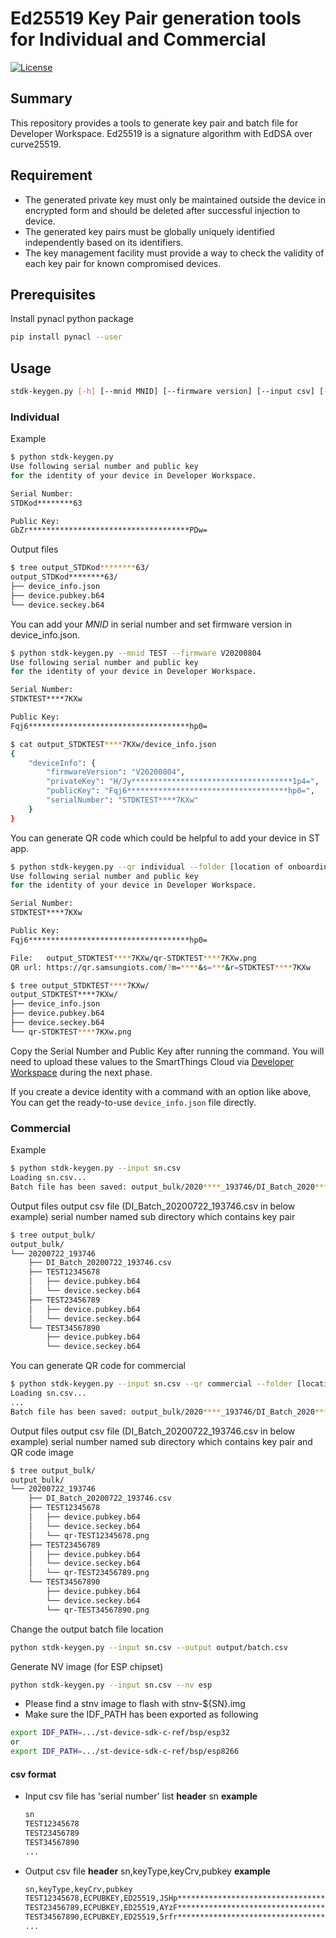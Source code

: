 # Ed25519 Key Pair generation tools for Individual and Commercial

[![License](https://img.shields.io/badge/licence-Apache%202.0-brightgreen.svg?style=flat)](LICENSE)

## Summary

This repository provides a tools to generate key pair and batch file for Developer Workspace.
Ed25519 is a signature algorithm with EdDSA over curve25519.

## Requirement

* The generated private key must only be maintained outside the device in encrypted form and should be deleted after successful injection to device.
* The generated key pairs must be globally uniquely identified independently based on its identifiers.
* The key management facility must provide a way to check the validity of each key pair for known compromised devices.

## Prerequisites

Install pynacl python package
```sh
pip install pynacl --user
```

## Usage

```sh
stdk-keygen.py [-h] [--mnid MNID] [--firmware version] [--input csv] [--output csv] [--nv {esp}] [--qr {individual,commercial}] [--folder FOLDER]
```

### Individual

Example
```sh
$ python stdk-keygen.py
Use following serial number and public key
for the identity of your device in Developer Workspace.

Serial Number:
STDKod********63

Public Key:
GbZr************************************PDw=
```
Output files
```sh
$ tree output_STDKod********63/
output_STDKod********63/
├── device_info.json
├── device.pubkey.b64
└── device.seckey.b64
```
You can add your *MNID* in serial number and set firmware version in device_info.json.
```sh
$ python stdk-keygen.py --mnid TEST --firmware V20200804
Use following serial number and public key
for the identity of your device in Developer Workspace.

Serial Number:
STDKTEST****7KXw

Public Key:
Fqj6************************************hp0=

$ cat output_STDKTEST****7KXw/device_info.json
{
	"deviceInfo": {
		"firmwareVersion": "V20200804",
		"privateKey": "H/Jy************************************1p4=",
		"publicKey": "Fqj6************************************hp0=",
		"serialNumber": "STDKTEST****7KXw"
	}
}
```

You can generate QR code which could be helpful to add your device in ST app.
```sh
$ python stdk-keygen.py --qr individual --folder [location of onboarding_config.json]
Use following serial number and public key
for the identity of your device in Developer Workspace.

Serial Number:
STDKTEST****7KXw

Public Key:
Fqj6************************************hp0=

File:	output_STDKTEST****7KXw/qr-STDKTEST****7KXw.png 
QR url:	https://qr.samsungiots.com/?m=****&s=***&r=STDKTEST****7KXw

$ tree output_STDKTEST****7KXw/
output_STDKTEST****7KXw/
├── device_info.json
├── device.pubkey.b64
├── device.seckey.b64
└── qr-STDKTEST****7KXw.png

```

Copy the Serial Number and Public Key after running the command. You will need to upload these values to the SmartThings Cloud via [Developer Workspace](https://smartthings.developer.samsung.com/workspace/projects) during the next phase.

If you create a device identity with a command with an option like above,  You can get the ready-to-use `device_info.json` file directly.

### Commercial

Example
```sh
$ python stdk-keygen.py --input sn.csv
Loading sn.csv...
Batch file has been saved: output_bulk/2020****_193746/DI_Batch_2020****_193746.csv
```
Output files
output csv file (DI_Batch_20200722_193746.csv in below example)
serial number named sub directory which contains key pair
```sh
$ tree output_bulk/
output_bulk/
└── 20200722_193746
    ├── DI_Batch_20200722_193746.csv
    ├── TEST12345678
    │   ├── device.pubkey.b64
    │   └── device.seckey.b64
    ├── TEST23456789
    │   ├── device.pubkey.b64
    │   └── device.seckey.b64
    └── TEST34567890
        ├── device.pubkey.b64
        └── device.seckey.b64
```
You can generate QR code for commercial
```sh
$ python stdk-keygen.py --input sn.csv --qr commercial --folder [location of onboarding_config.json]
Loading sn.csv...
...
Batch file has been saved: output_bulk/2020****_193746/DI_Batch_2020****_193746.csv
```
Output files
output csv file (DI_Batch_20200722_193746.csv in below example)
serial number named sub directory which contains key pair and QR code image
```sh
$ tree output_bulk/
output_bulk/
└── 20200722_193746
    ├── DI_Batch_20200722_193746.csv
    ├── TEST12345678
    │   ├── device.pubkey.b64
    │   └── device.seckey.b64
    │   └── qr-TEST12345678.png
    ├── TEST23456789
    │   ├── device.pubkey.b64
    │   └── device.seckey.b64
    │   └── qr-TEST23456789.png
    └── TEST34567890
        ├── device.pubkey.b64
        └── device.seckey.b64
        └── qr-TEST34567890.png
```
Change the output batch file location
```sh
python stdk-keygen.py --input sn.csv --output output/batch.csv
```
Generate NV image (for ESP chipset)
```sh
python stdk-keygen.py --input sn.csv --nv esp
```
* Please find a stnv image to flash with stnv-${SN}.img
* Make sure the IDF_PATH has been exported as following
```sh
export IDF_PATH=.../st-device-sdk-c-ref/bsp/esp32
or
export IDF_PATH=.../st-device-sdk-c-ref/bsp/esp8266
```

#### csv format
* Input csv file
has 'serial number' list
**header**
sn
**example**
    ```bash
    sn
    TEST12345678
    TEST23456789
    TEST34567890
    ...
    ```
* Output csv file
**header**
sn,keyType,keyCrv,pubkey
**example**
    ```bash
    sn,keyType,keyCrv,pubkey
    TEST12345678,ECPUBKEY,ED25519,JSHp***********************************02Y0=
    TEST23456789,ECPUBKEY,ED25519,AYzF***********************************zl8k=
    TEST34567890,ECPUBKEY,ED25519,5rfr***********************************8wQo=
    ...
    ```
